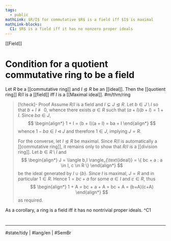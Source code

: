 ```yaml
---
tags:
  - public
mathLink: $R/I$ for commutative $R$ is a field iff $I$ is maximal
mathLink-blocks:
  C1: $R$ is a field iff it has no nonzero proper ideals
---
```

[[Field]]
# Condition for a quotient commutative ring to be a field

Let $R$ be a [[commutative ring]] and $I \trianglelefteq R$ be an [[ideal]].
Then the [[quotient ring]] $R / I$ is a [[field]] iff $I$ is a [[Maximal ideal]]. #m/thm/ring 

> [!check]- Proof
> Assume $R / I$ is a field and $I \subsetneq J \trianglelefteq R$.
> Let $b \in J \setminus I$ so that $b + I \not\equiv 0$,
> whence there exists $a \in R$
> such that $(a + I)(b+I)= 1 + I$.
> Since $ba \in J$, 
> $$
> \begin{align*}
> 1 + I = (b + I)(a + I) = ba + I
> \end{align*}
> $$
> whence $1 - ba \in I \triangleleft J$
> and therefore $1 \in J$, implying $J = R$.
> 
> For the converse, let $I \trianglelefteq R$ be maximal.
> Since $R / I$ is automatically a [[commutative ring]],
> it remains only to show that $R / I$ is a [[division ring]].
> Let $b \in R \setminus I$ and
> $$
> \begin{align*}
> J = \langle b,I \rangle_{\text{ideal}}  = \{ bc + a : a \in I, c \in R \}
> \end{align*}
> $$
> be the ideal generated by $I \cup \{ b \}$.
> Since $I$ is maximal, $J = R$ and in particular $1 \in R$.
> Hence $1 = bc + a$ for some $a \in I$ and $c \in R$, thus
> $$
> \begin{align*}
> 1 + A = bc + a + A = bc + A = (b+A)(c+A)
> \end{align*}
> $$
> as required. <span class="QED"/>

As a corollary, a ring is a field iff it has no nontrivial proper ideals. ^C1

#
---
#state/tidy | #lang/en | #SemBr
